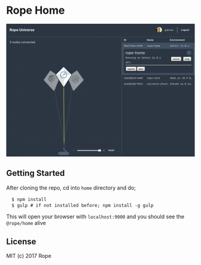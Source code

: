 # Rope Home

![](https://raw.githubusercontent.com/ropelive/press/master/rope.live.png)

## Getting Started

After cloning the repo, cd into `home` directory and do;

```
  $ npm install
  $ gulp # if not installed before; npm install -g gulp
```

This will open your browser with `localhost:9000` and you should see the
`@rope/home` alive

## License

MIT (c) 2017 Rope
